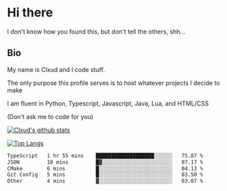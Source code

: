 

# Hi there
I don't know how you found this, but don't tell the others, shh...

## Bio
My name is Clxud and I code stuff.

The only purpose this profile serves is to host whatever projects I decide to make

I am fluent in Python, Typescript, Javascript, Java, Lua, and HTML/CSS



(Don't ask me to code for you)

[![Clxud's github stats](https://github-readme-stats.vercel.app/api?username=cloudwithax&count_private=true&theme=dark&show_icons=true)](https://github.com/anuraghazra/github-readme-stats) 

[![Top Langs](https://github-readme-stats.vercel.app/api/top-langs/?username=cloudwithax&theme=dark)](https://github.com/anuraghazra/github-readme-stats)

<!--START_SECTION:waka-->

```txt
TypeScript   1 hr 55 mins    ███████████████████░░░░░░   75.87 %
JSON         10 mins         █▓░░░░░░░░░░░░░░░░░░░░░░░   07.17 %
CMake        6 mins          █░░░░░░░░░░░░░░░░░░░░░░░░   04.13 %
Git Config   5 mins          █░░░░░░░░░░░░░░░░░░░░░░░░   03.50 %
Other        4 mins          ▓░░░░░░░░░░░░░░░░░░░░░░░░   03.07 %
```

<!--END_SECTION:waka-->







